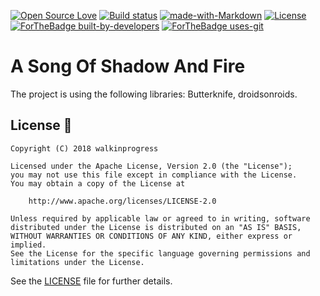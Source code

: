 [![Open Source Love](https://badges.frapsoft.com/os/v1/open-source.svg?v=103)](https://github.com/ellerbrock/open-source-badges/)
[![Build status](https://ci.appveyor.com/api/projects/status/pjxh5g91jpbh7t84?svg=true)](https://ci.appveyor.com/project/tygerbytes/resourcefitness)
[![made-with-Markdown](https://img.shields.io/badge/Made%20with-Markdown-1f425f.svg)](http://commonmark.org)
[![License](https://img.shields.io/badge/License-Apache%202.0-blue.svg)](https://opensource.org/licenses/Apache-2.0)
<br/>
[![ForTheBadge built-by-developers](http://ForTheBadge.com/images/badges/built-by-developers.svg)](https://GitHub.com/Naereen/)
[![ForTheBadge uses-git](http://ForTheBadge.com/images/badges/uses-git.svg)](https://GitHub.com/)
<br/>

# A Song Of Shadow And Fire

The project is using the following libraries: Butterknife, droidsonroids.

## License :scroll:

    Copyright (C) 2018 walkinprogress

    Licensed under the Apache License, Version 2.0 (the "License");
    you may not use this file except in compliance with the License.
    You may obtain a copy of the License at

        http://www.apache.org/licenses/LICENSE-2.0

    Unless required by applicable law or agreed to in writing, software
    distributed under the License is distributed on an "AS IS" BASIS,
    WITHOUT WARRANTIES OR CONDITIONS OF ANY KIND, either express or implied.
    See the License for the specific language governing permissions and
    limitations under the License.

See the [LICENSE](LICENSE) file for further details.
